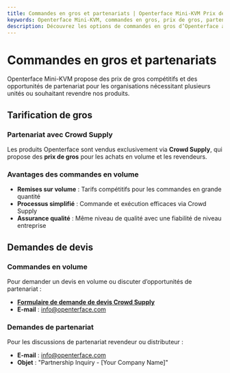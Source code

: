 ```yaml
---
title: Commandes en gros et partenariats | Openterface Mini-KVM Prix de gros
keywords: Openterface Mini-KVM, commandes en gros, prix de gros, partenariats revendeurs, programmes distributeurs, tarifs entreprise, Crowd Supply grossiste, solutions KVM en volume
description: Découvrez les options de commandes en gros d’Openterface avec des prix de gros via Crowd Supply. Informez-vous sur les opportunités de partenariats pour revendeurs et distributeurs pour les déploiements en entreprise.
---
```


# Commandes en gros et partenariats

Openterface Mini-KVM propose des prix de gros compétitifs et des opportunités de partenariat pour les organisations nécessitant plusieurs unités ou souhaitant revendre nos produits.

## Tarification de gros

### Partenariat avec Crowd Supply
Les produits Openterface sont vendus exclusivement via **Crowd Supply**, qui propose des **prix de gros** pour les achats en volume et les revendeurs.

### Avantages des commandes en volume
- **Remises sur volume** : Tarifs compétitifs pour les commandes en grande quantité
- **Processus simplifié** : Commande et exécution efficaces via Crowd Supply
- **Assurance qualité** : Même niveau de qualité avec une fiabilité de niveau entreprise

## Demandes de devis

### Commandes en volume
Pour demander un devis en volume ou discuter d’opportunités de partenariat :

- **[Formulaire de demande de devis Crowd Supply](https://www.crowdsupply.com/contact/need-quote)**
- **E-mail** : [info@openterface.com](mailto:info@openterface.com)

### Demandes de partenariat
Pour les discussions de partenariat revendeur ou distributeur :

- **E-mail** : [info@openterface.com](mailto:info@openterface.com)
- **Objet** : "Partnership Inquiry - [Your Company Name]"


